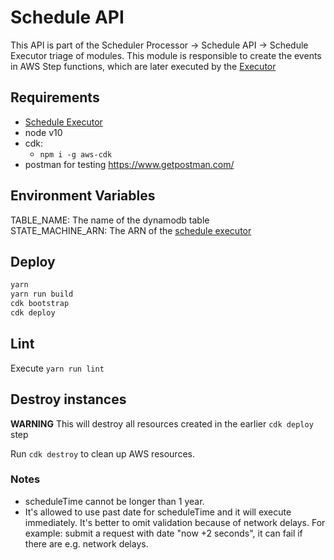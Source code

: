 # Schedule API

This API is part of the Scheduler Processor -> Schedule API -> Schedule Executor triage of modules. This module is responsible to create the events in AWS Step functions, which are later executed by the [Executor](https://github.com/topcoder-platform/schedule-executor)

## Requirements

- [Schedule Executor](https://github.com/topcoder-platform/schedule-executor)
- node v10
- cdk:
  - `npm i -g aws-cdk`
- postman for testing https://www.getpostman.com/

## Environment Variables

TABLE_NAME: The name of the dynamodb table  
STATE_MACHINE_ARN: The ARN of the [schedule executor](https://github.com/topcoder-platform/schedule-executor)

## Deploy

```bash
yarn
yarn run build
cdk bootstrap
cdk deploy
```

## Lint

Execute `yarn run lint`

## Destroy instances

**WARNING** This will destroy all resources created in the earlier `cdk deploy` step

Run `cdk destroy` to clean up AWS resources.

### Notes

- scheduleTime cannot be longer than 1 year.
- It's allowed to use past date for scheduleTime and it will execute immediately. It's better to omit validation because of network delays. For example: submit  a request with date "now +2 seconds", it can fail if there are e.g. network delays.
